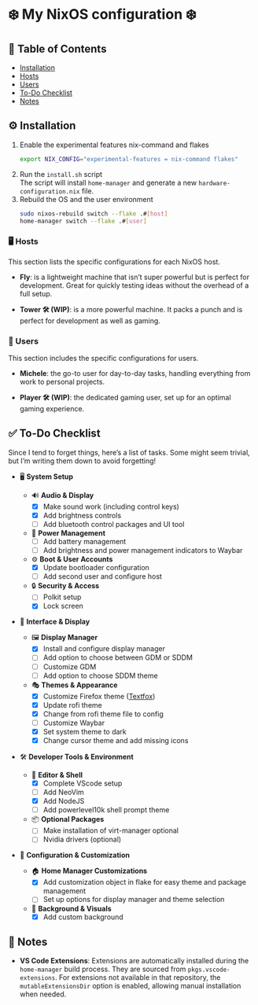 # ❄️ My NixOS configuration ❄️

## 📖 Table of Contents

- [Installation](#⚙️-installation)
- [Hosts](#🖥️-hosts)
- [Users](#👤-users)
- [To-Do Checklist](#✅-to-do-checklist)
- [Notes](#📝-notes)

## ⚙️ Installation

1.  Enable the experimental features nix-command and flakes
    ```bash
    export NIX_CONFIG="experimental-features = nix-command flakes"
    ```
2.  Run the `install.sh` script\
    The script will install `home-manager` and generate a new `hardware-configuration.nix` file.
3.  Rebuild the OS and the user environment
    ```bash
    sudo nixos-rebuild switch --flake .#[host]
    home-manager switch --flake .#[user]
    ```

### 🖥️ Hosts

This section lists the specific configurations for each NixOS host.

- **Fly**: is a lightweight machine that isn’t super powerful but is perfect for development. Great for quickly testing ideas without the overhead of a full setup.

- **Tower 🛠️ (WIP)**: is a more powerful machine. It packs a punch and is perfect for development as well as gaming.

### 👤 Users

This section includes the specific configurations for users.

- **Michele**: the go-to user for day-to-day tasks, handling everything from work to personal projects.

- **Player 🛠️ (WIP)**: the dedicated gaming user, set up for an optimal gaming experience.

## ✅ To-Do Checklist

Since I tend to forget things, here’s a list of tasks. Some might seem trivial, but I’m writing them down to avoid forgetting!

- 🖥️ **System Setup**

  - 🔊 **Audio & Display**
    - [x] Make sound work (including control keys)
    - [x] Add brightness controls
    - [ ] Add bluetooth control packages and UI tool
  - 🔋 **Power Management**
    - [ ] Add battery management
    - [ ] Add brightness and power management indicators to Waybar
  - ⚙️ **Boot & User Accounts**
    - [x] Update bootloader configuration
    - [ ] Add second user and configure host
  - 🔒 **Security & Access**
    - [ ] Polkit setup
    - [x] Lock screen

- 🎨 **Interface & Display**

  - 🖼️ **Display Manager**
    - [x] Install and configure display manager
    - [ ] Add option to choose between GDM or SDDM
    - [ ] Customize GDM
    - [ ] Add option to choose SDDM theme
  - 🎭 **Themes & Appearance**
    - [x] Customize Firefox theme ([Textfox](https://github.com/adriankarlen/textfox))
    - [x] Update rofi theme
    - [x] Change from rofi theme file to config
    - [ ] Customize Waybar
    - [x] Set system theme to dark
    - [x] Change cursor theme and add missing icons

- 🛠️ **Developer Tools & Environment**

  - 📝 **Editor & Shell**
    - [x] Complete VScode setup
    - [ ] Add NeoVim
    - [x] Add NodeJS
    - [ ] Add powerlevel10k shell prompt theme
  - 📦 **Optional Packages**
    - [ ] Make installation of virt-manager optional
    - [ ] Nvidia drivers (optional)

- 🧩 **Configuration & Customization**
  - 🏠 **Home Manager Customizations**
    - [x] Add customization object in flake for easy theme and package management
    - [ ] Set up options for display manager and theme selection
  - 🌄 **Background & Visuals**
    - [x] Add custom background

## 📝 Notes

- **VS Code Extensions**: Extensions are automatically installed during the `home-manager` build process. They are sourced from `pkgs.vscode-extensions`. For extensions not available in that repository, the `mutableExtensionsDir` option is enabled, allowing manual installation when needed.
